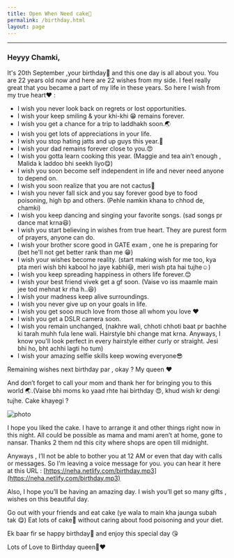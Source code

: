 ```yaml
---
title: Open When Need cake🎂
permalink: /birthday.html
layout: page
---
```

<hr />

### Heyyy Chamki,

It's 20th September ,your birthday🎂 and this one day is all about you. You are 22 years old now and here are 22 wishes from my side. I feel really great that you became a part of my life in these years. So here I wish from my true heart❤ :

+ I wish you never look back on regrets or lost opportunities.
+ I wish your keep smiling & your khi-khi 😁 remains forever.
+ I wish you get a chance for a trip to laddhakh soon.🌏
+ I wish you get lots of appreciations in your life.
+ I wish you stop hating jatts and up guys this year.🙏
+ I wish your dad remains forever close to you.😍
+ I wish you gotta learn cooking this year. (Maggie and tea ain’t enough , Malida k laddoobhi seekh liyo😋)
+ I wish you soon become self independent in life and never need anyone to depend on.
+ I wish you soon realize that you are not cactus🌵
+ I wish you never fall sick and you say forever good bye to food poisoning, high bp and 
others. (Pehle namkin khana to chhod de, chamki)
+ I wish you keep dancing and singing your favorite songs. (sad songs pr dance mat krna😆)
+ I wish you start believing in wishes from true heart. They are purest form of prayers,anyone can do.
+ I wish your brother score good in GATE exam , one he is preparing for (bet he'll not get better rank than me 😁)
+ I wish your wishes become reality. (start making wish for me too, kya pta meri wish bhi kabool ho jaye kabhi😃, meri wish pta hai tujhe☺)
+ I wish you keep spreading happiness in others life forever.😊
+ I wish your best friend vivek get a gf soon. (Vaise vo iss maamle main jee tod mehnat kr 
rha h..😆)
+ I wish your madness keep alive surroundings.
+ I wish you never give up on your goals in life.
+ I wish you get sooo much love from those all whom you love ❤
+ I wish you get a DSLR camera soon.
+ I wish you remain unchanged, (nakhre wali, chhoti chhoti baat pr bachhe ki tarah muhh 
fula lene wali. Hairstyle bhi change mat krna. Anyways, I know you'll look perfect in every hairstyle either curly or straight. Jesi bhi ho, bht achhi lagti ho tum)
+ I wish your amazing selfie skills keep wowing everyone😎

Remaining wishes next birthday par , okay ? My queen ❤

And don’t forget to call your mom and thank her for bringing you to this world 🌏.(Vaise bhi moms ko yaad rhte hai birthday 😍, khud wish kr dengi tujhe. Cake khayegi ?

![photo](../cake.jpg "ye cake to mai kha gya 😋")

I hope you liked the cake. I have to arrange it and other things right now in this night. All could be possible as mama and mami aren’t at home, gone to nansar. Thanks 2 them nd this city where shops are open till midnight.

Anyways , I’ll not be able to bother you at 12 AM or even that day with calls or messages. So I’m leaving a voice message for you. you can hear it here at this URL : [https://neha.netlify.com/birthday.mp3](https://neha.netlify.com/birthday.mp3)

Also, I hope you’ll be having an amazing day. I wish you’ll get so many gifts , wishes on this 
beautiful day.

Go out with your friends and eat cake (ye wala to main kha jaunga subah tak 😋) Eat lots of cake🍰 without caring about food poisoning and your diet.

Ek baar fir se happy birthday🍰 and enjoy this special day 😘

Lots of Love to 
Birthday queen👰❤






